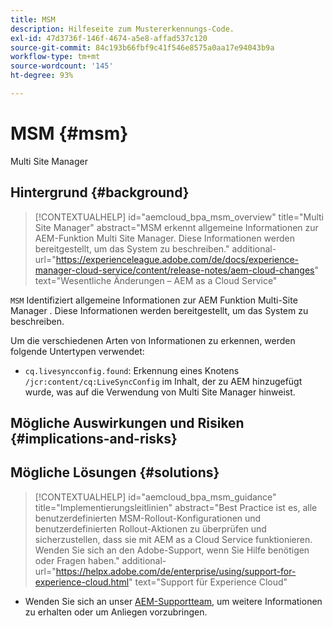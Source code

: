 ```yaml
---
title: MSM
description: Hilfeseite zum Mustererkennungs-Code.
exl-id: 47d3736f-146f-4674-a5e8-affad537c120
source-git-commit: 84c193b66fbf9c41f546e8575a0aa17e94043b9a
workflow-type: tm+mt
source-wordcount: '145'
ht-degree: 93%

---
```


# MSM {#msm}

Multi Site Manager

## Hintergrund {#background}

>[!CONTEXTUALHELP]
>id="aemcloud_bpa_msm_overview"
>title="Multi Site Manager"
>abstract="MSM erkennt allgemeine Informationen zur AEM-Funktion Multi Site Manager. Diese Informationen werden bereitgestellt, um das System zu beschreiben."
>additional-url="https://experienceleague.adobe.com/de/docs/experience-manager-cloud-service/content/release-notes/aem-cloud-changes" text="Wesentliche Änderungen – AEM as a Cloud Service"

`MSM`  Identifiziert allgemeine Informationen zur AEM Funktion Multi-Site Manager . Diese Informationen werden bereitgestellt, um das System zu beschreiben.

Um die verschiedenen Arten von Informationen zu erkennen, werden folgende Untertypen verwendet:

* `cq.livesyncconfig.found`: Erkennung eines Knotens `/jcr:content/cq:LiveSyncConfig` im Inhalt, der zu AEM hinzugefügt wurde, was auf die Verwendung von Multi Site Manager hinweist.

## Mögliche Auswirkungen und Risiken {#implications-and-risks}


## Mögliche Lösungen {#solutions}

>[!CONTEXTUALHELP]
>id="aemcloud_bpa_msm_guidance"
>title="Implementierungsleitlinien"
>abstract="Best Practice ist es, alle benutzerdefinierten MSM-Rollout-Konfigurationen und benutzerdefinierten Rollout-Aktionen zu überprüfen und sicherzustellen, dass sie mit AEM as a Cloud Service funktionieren. Wenden Sie sich an den Adobe-Support, wenn Sie Hilfe benötigen oder Fragen haben."
>additional-url="https://helpx.adobe.com/de/enterprise/using/support-for-experience-cloud.html" text="Support für Experience Cloud"

* Wenden Sie sich an unser [AEM-Supportteam](https://helpx.adobe.com/de/enterprise/using/support-for-experience-cloud.html), um weitere Informationen zu erhalten oder um Anliegen vorzubringen.

